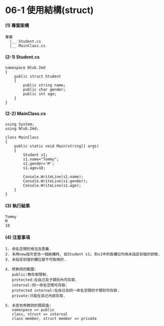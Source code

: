 # 06-1 使用結構(struct)

#### (1) 專案架構 

```
專案
  |__ Student.cs  
  |__ MainClass.cs  
```


#### (2-1) Student.cs

```
namespace Ntub.Imd
{
    public struct Student
    {
        public string name;
        public char gender;
        public int age;
    }
}
```


#### (2-2) MainClass.cs

```
using System;
using Ntub.Imd;

class MainClass 
{
    public static void Main(string[] args)
    {
        Student s1;
        s1.name="Tommy";
        s1.gender='M';
        s1.age=18;
        
        Console.WriteLine(s1.name);
        Console.WriteLine(s1.gender);
        Console.WriteLine(s1.age);
    }    
}
```

#### (3) 執行結果

```
Tommy
M
18
```


#### (4) 注意事項
```
1. 命名空間的用法及意義.
2. 未用new指令宣告一個結構時, 如Student s1; 則s1中的各欄位均為未指定初值的狀態.
3. 未指定初值的欄位是不可取用的.

4. 修飾詞的範圍:
   public:無存取限制.
   protected:在自己及子類別內可存取.
   internal:同一命名空間可存取.
   protected internal:在自己及同一命名空間的子類別可存取.
   private:只能在自己內部存取.

5. 未宣告修飾詞的預設值:
   namespace =>	public
   class, struct => internal
   class member, struct member => private
```
